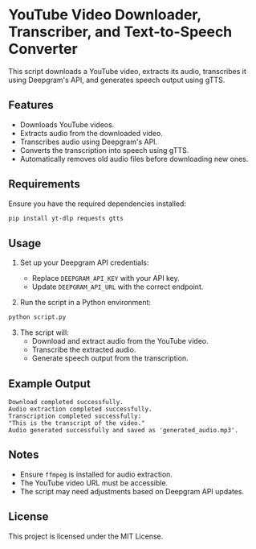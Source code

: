 # YouTube Video Downloader, Transcriber, and Text-to-Speech Converter

This script downloads a YouTube video, extracts its audio, transcribes it using Deepgram's API, and generates speech output using gTTS.

## Features
- Downloads YouTube videos.
- Extracts audio from the downloaded video.
- Transcribes audio using Deepgram's API.
- Converts the transcription into speech using gTTS.
- Automatically removes old audio files before downloading new ones.

## Requirements
Ensure you have the required dependencies installed:

```bash
pip install yt-dlp requests gtts
```

## Usage
1. Set up your Deepgram API credentials:
   - Replace `DEEPGRAM_API_KEY` with your API key.
   - Update `DEEPGRAM_API_URL` with the correct endpoint.

2. Run the script in a Python environment:

```python
python script.py
```

3. The script will:
   - Download and extract audio from the YouTube video.
   - Transcribe the extracted audio.
   - Generate speech output from the transcription.

## Example Output
```
Download completed successfully.
Audio extraction completed successfully.
Transcription completed successfully:
"This is the transcript of the video."
Audio generated successfully and saved as 'generated_audio.mp3'.
```

## Notes
- Ensure `ffmpeg` is installed for audio extraction.
- The YouTube video URL must be accessible.
- The script may need adjustments based on Deepgram API updates.

## License
This project is licensed under the MIT License.

